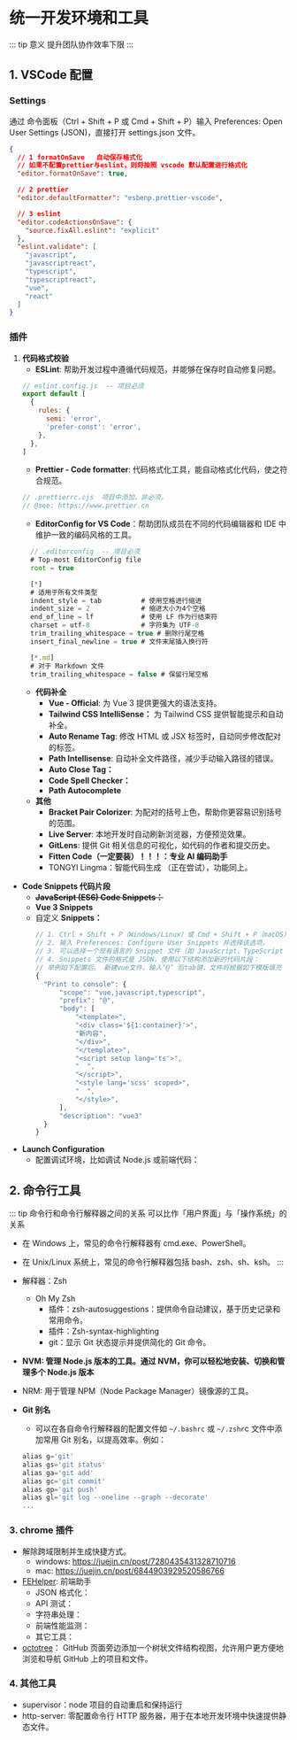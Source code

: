 # 统一开发环境和工具

::: tip 意义
提升团队协作效率下限
:::

## 1. VSCode 配置

### Settings

通过 命令面板（Ctrl + Shift + P 或 Cmd + Shift + P）输入 Preferences: Open User Settings (JSON)，直接打开 settings.json 文件。

```json
{
  // 1 formatOnSave   自动保存格式化
  // 如果不配置prettier与eslint，则将按照 vscode 默认配置进行格式化
  "editor.formatOnSave": true,

  // 2 prettier
  "editor.defaultFormatter": "esbenp.prettier-vscode",

  // 3 eslint
  "editor.codeActionsOnSave": {
    "source.fixAll.eslint": "explicit"
  },
  "eslint.validate": [
    "javascript",
    "javascriptreact",
    "typescript",
    "typescriptreact",
    "vue",
    "react"
  ]
}
```

### 插件

1. **代码格式校验**
   - **ESLint**: 帮助开发过程中遵循代码规范，并能够在保存时自动修复问题。
   ```jsx
   // eslint.config.js  -- 项目必须
   export default [
     {
       rules: {
         semi: 'error',
         'prefer-const': 'error',
       },
     },
   ]
   ```
   - **Prettier - Code formatter**: 代码格式化工具，能自动格式化代码，使之符合规范。
   ```js
   // .prettierrc.cjs  项目中添加，非必须。
   // @see: https://www.prettier.cn
   ```
   - **EditorConfig for VS Code**：帮助团队成员在不同的代码编辑器和 IDE 中维护一致的编码风格的工具。
   ```jsx
     // .editorconfig  -- 项目必须
     # Top-most EditorConfig file
     root = true

     [*]
     # 适用于所有文件类型
     indent_style = tab          # 使用空格进行缩进
     indent_size = 2             # 缩进大小为4个空格
     end_of_line = lf            # 使用 LF 作为行结束符
     charset = utf-8             # 字符集为 UTF-8
     trim_trailing_whitespace = true # 删除行尾空格
     insert_final_newline = true # 文件末尾插入换行符

     [*.md]
     # 对于 Markdown 文件
     trim_trailing_whitespace = false # 保留行尾空格
   ```
   - **代码补全**
     - **Vue - Official**: 为 Vue 3 提供更强大的语法支持。
     - **Tailwind CSS IntelliSense：** 为 Tailwind CSS 提供智能提示和自动补全。
     - **Auto Rename Tag**: 修改 HTML 或 JSX 标签时，自动同步修改配对的标签。
     - **Path Intellisense**: 自动补全文件路径，减少手动输入路径的错误。
     - **Auto Close Tag：**
     - **Code Spell Checker：**
     - **Path Autocomplete**
   - **其他**
     - **Bracket Pair Colorizer**: 为配对的括号上色，帮助你更容易识别括号的范围。
     - **Live Server**: 本地开发时自动刷新浏览器，方便预览效果。
     - **GitLens**: 提供 Git 相关信息的可视化，如代码的作者和提交历史。
     - **Fitten Code（一定要装）！！！：专业 AI 编码助手**
     - TONGYI Lingma：智能代码生成 （正在尝试），功能同上。

- **Code Snippets 代码片段**
  - **~~JavaScript (ES6) Code Snippets：~~**
  - **Vue 3 Snippets**
  - 自定义 **Snippets：**
    ```jsx
    // 1. Ctrl + Shift + P（Windows/Linux）或 Cmd + Shift + P（macOS）打开命令面板。
    // 2. 输入 Preferences: Configure User Snippets 并选择该选项。
    // 3. 可以选择一个现有语言的 Snippet 文件（如 JavaScript、TypeScript 或 Vue）或选择 New Global Snippets file 创建一个全局 Snippet 文件。
    // 4. Snippets 文件的格式是 JSON，使用以下结构添加新的代码片段：
    // 举例如下配置后。 新建vue文件，输入‘@’ 后tab键，文件将根据如下模版填充
    {
      "Print to console": {
          "scope": "vue,javascript,typescript",
          "prefix": "@",
          "body": [
              "<template>",
              "<div class='${1:container}'>",
              "新内容",
              "</div>",
              "</template>",
              "<script setup lang='ts'>",
              "  ",
              "</script>",
              "<style lang='scss' scoped>",
              "  ",
              "</style>",
          ],
          "description": "vue3"
      }
    }
    ```
- **Launch Configuration**
  - 配置调试环境，比如调试 Node.js 或前端代码：

## 2. 命令行工具

::: tip 命令行和命令行解释器之间的关系
可以比作「用户界面」与「操作系统」的关系

- 在 Windows 上，常见的命令行解释器有 cmd.exe、PowerShell。
- 在 Unix/Linux 系统上，常见的命令行解释器包括 bash、zsh、sh、ksh。
  :::

- 解释器：Zsh
  - Oh My Zsh
    - 插件：zsh-autosuggestions：提供命令自动建议，基于历史记录和常用命令。
    - 插件：Zsh-syntax-highlighting
    - git：显示 Git 状态提示并提供简化的 Git 命令。
- **NVM: 管理 Node.js 版本的工具。通过 NVM，你可以轻松地安装、切换和管理多个 Node.js 版本**
- NRM: 用于管理 NPM（Node Package Manager）镜像源的工具。
- **Git 别名**
  - 可以在各自命令行解释器的配置文件如 `~/.bashrc` 或 `~/.zshr`c 文件中添加常用 Git 别名，以提高效率。例如：
  ```jsx
  alias g='git'
  alias gs='git status'
  alias ga='git add'
  alias gc='git commit'
  alias gp='git push'
  alias gl='git log --oneline --graph --decorate'
  ...
  ```

### 3. chrome 插件

- 解除跨域限制并生成快捷方式。
  - windows: https://juejin.cn/post/7280435431328710716
  - mac: https://juejin.cn/post/6844903929520586766
- [FEHelper](https://github.com/zxlie/FeHelper): 前端助手
  - JSON 格式化：
  - API 测试：
  - 字符串处理：
  - 前端性能监测：
  - 其它工具：
- [octotree](https://www.octotree.io/)： GitHub 页面旁边添加一个树状文件结构视图，允许用户更方便地浏览和导航 GitHub 上的项目和文件。

### 4. 其他工具

- supervisor：node 项目的自动重启和保持运行
- http-server: 零配置命令行 HTTP 服务器，用于在本地开发环境中快速提供静态文件。
